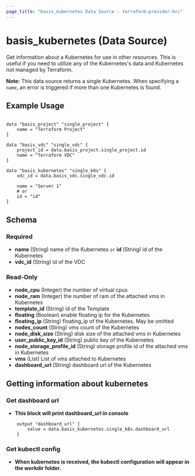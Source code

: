 ```yaml
---
page_title: "basis_kubernetes Data Source - terraform-provider-bcc"
---
```

# basis_kubernetes (Data Source)

Get information about a Kubernetes for use in other resources. 
This is useful if you need to utilize any of the Kubernetes's data and Kubernetes not managed by Terraform.

**Note:** This data source returns a single Kubernetes. When specifying a `name`, an
error is triggered if more than one Kubernetes is found.

## Example Usage

```hcl

data "basis_project" "single_project" {
    name = "Terraform Project"
}

data "basis_vdc" "single_vdc" {
    project_id = data.basis_project.single_project.id
    name = "Terraform VDC"
}

data "basis_kubernetes" "single_k8s" {
    vdc_id = data.basis_vdc.single_vdc.id
    
    name = "Server 1"
    # or
    id = "id"
}

```

## Schema

### Required

- **name** (String) name of the Kubernetes `or` **id** (String) id of the Kubernetes
- **vdc_id** (String) id of the VDC

### Read-Only

- **node_cpu** (Integer) the number of virtual cpus
- **node_ram** (Integer) the number of ram of the attached vms in Kubernetes
- **template_id** (String) id of the Template
- **floating** (Boolean) enable floating ip for the Kubernetes
- **floating_ip** (String) floating_ip of the Kubernetes. May be omitted
- **nodes_count** (String) vms count of the Kubernetes
- **node_disk_size** (String) disk size of the attached vms in Kubernetes
- **user_public_key_id** (String) public key of the Kubernetes
- **node_storage_profile_id** (String) storage profile id of the attached vms in Kubernetes
- **vms** (List) List of vms attached to Kubernetes
- **dashboard_url** (String) dashboard url of the Kubernetes


## Getting information about kubernetes

### Get dashboard url
- **This block will print dashboard_url in console**
```
    output "dashboard_url" {
        value = data.basis_kubernetes.single_k8s.dashboard_url
    }
```
### Get kubectl config
- **When kubernetes is received, the kubectl configuration will appear in the workdir folder.**
